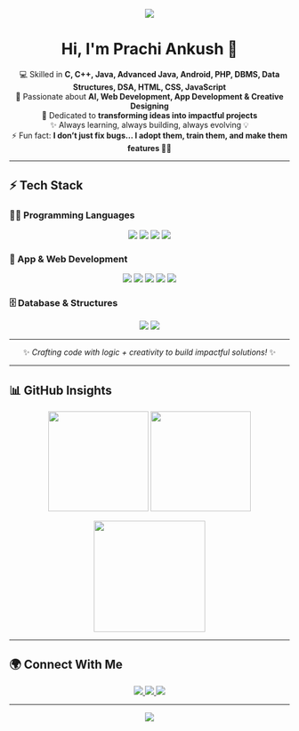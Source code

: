 <!-- Banner -->
<p align="center">
  <img src="https://capsule-render.vercel.app/api?type=waving&color=3d4432&height=250&section=header&text=Prachi%20Ankush%20👩‍💻&fontSize=50&fontAlignY=40&fontColor=ffffff&fontAlign=50&desc=AI%20Enthusiast%20|%20Web%20&%20App%20Developer%20|%20Designer&descAlignY=65&descAlign=50&descSize=20&animation=fadeIn" />
</p>

<h1 align="center">Hi, I'm <b>Prachi Ankush</b> 👋</h1>  

<p align="center">
💻 Skilled in <b>C, C++, Java, Advanced Java, Android, PHP, DBMS, Data Structures, DSA, HTML, CSS, JavaScript</b>  
<br>
🚀 Passionate about <b>AI, Web Development, App Development & Creative Designing</b>  
<br>
🎯 Dedicated to <b>transforming ideas into impactful projects</b>  
<br>
✨ Always learning, always building, always evolving 💡  
<br>
⚡ Fun fact: <b>I don’t just fix bugs… I adopt them, train them, and make them features 🐞✨</b>  
</p>  

---

## ⚡ Tech Stack  

### 👩‍💻 Programming Languages  
<p align="center">
  <img src="https://img.shields.io/badge/C-00599C?style=for-the-badge&logo=c&logoColor=white" />
  <img src="https://img.shields.io/badge/C++-00599C?style=for-the-badge&logo=c%2B%2B&logoColor=white" />
  <img src="https://img.shields.io/badge/Java-ED8B00?style=for-the-badge&logo=openjdk&logoColor=white" />
  <img src="https://img.shields.io/badge/Advanced%20Java-5382A1?style=for-the-badge&logo=java&logoColor=white" />
</p>  

### 📱 App & Web Development  
<p align="center">
  <img src="https://img.shields.io/badge/Android-3DDC84?style=for-the-badge&logo=android&logoColor=white" />
  <img src="https://img.shields.io/badge/HTML5-E34F26?style=for-the-badge&logo=html5&logoColor=white" />
  <img src="https://img.shields.io/badge/CSS3-1572B6?style=for-the-badge&logo=css3&logoColor=white" />
  <img src="https://img.shields.io/badge/JavaScript-F7DF1E?style=for-the-badge&logo=javascript&logoColor=black" />
  <img src="https://img.shields.io/badge/PHP-777BB4?style=for-the-badge&logo=php&logoColor=white" />
</p>  

### 🗄️ Database & Structures  
<p align="center">
  <img src="https://img.shields.io/badge/Database-003B57?style=for-the-badge&logo=mysql&logoColor=white" />
  <img src="https://img.shields.io/badge/Data%20Structures%20&%20Algorithms-FF6F00?style=for-the-badge&logo=buffer&logoColor=white" />
</p>  

---

<p align="center">✨ <i>Crafting code with logic + creativity to build impactful solutions!</i> ✨</p>  

---

## 📊 GitHub Insights  

<p align="center">
  <img src="https://github-readme-stats.vercel.app/api?username=prachi-ankush-3&show_icons=true&theme=radical" height="180" />
  <img src="https://github-readme-stats.vercel.app/api/top-langs/?username=prachi-ankush-3&layout=compact&theme=tokyonight" height="180" />
</p>  

<p align="center">
  <img src="https://github-readme-streak-stats.herokuapp.com/?user=prachi-ankush-3&theme=dark&hide_border=false" height="200" />
</p>  

---

## 🌍 Connect With Me  

<p align="center">
  <a href="mailto:prachiankush3@gmail.com">
    <img src="https://img.shields.io/badge/Email-D14836?style=for-the-badge&logo=gmail&logoColor=white" />
  </a>
  <a href="https://www.linkedin.com/" target="_blank">
    <img src="https://img.shields.io/badge/LinkedIn-0077B5?style=for-the-badge&logo=linkedin&logoColor=white" />
  </a>
  <a href="https://www.instagram.com/" target="_blank">
    <img src="https://img.shields.io/badge/Instagram-E4405F?style=for-the-badge&logo=instagram&logoColor=white" />
  </a>
</p>  

---

<!-- Footer -->
<p align="center">
  <img src="https://capsule-render.vercel.app/api?type=waving&color=3d4432&height=120&section=footer" />
</p>
